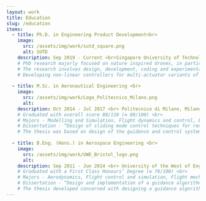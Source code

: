 ```yaml
---
layout: work
title: Education
slug: /education
items:
  - title: Ph.D. in Engineering Product Development<br>
    image:
      src: /assets/img/work/sutd_square.png
      alt: SUTD
    description: Sep 2019 ‑ Current <br>Singapore University of Technology and Design (SUTD), Singapore <br>
    # PhD research majorly focused on nature inspired drones, in particular ’Monocopters’ which are inspired from naturally occurring Samara seeds (Maple seeds), which have the ability to auto‑rotate in free fall. <br>
    # The research involves design, development, coding and experimentation phase for each project.
    # Developing non‑linear controllers for multi‑actuator variants of Monocopter which can achieve a full 6 degree of freedom flight by entering into a second flight mode.
  
  - title: M.Sc. in Aeronautical Engineering <br>
    image:
      src: /assets/img/work/Logo_Politecnico_Milano.png
      alt: 
    description: Oct 2014 ‑ Jul 2017 <br> Politecnico di Milano, Milano, Italy <br>
    # Graduated with overall score 88/110 (≡ 80/100) <br>
    # Majors - Modelling and Simulation, Flight dynamics and control, Estimation in Aerospace Propulsion, Management of Aerospace projects <br>
    # Dissertation - “Design of sliding mode control techniques for rendezvous orbital maneuvers” <br>
    # The thesis was based on design of the guidance and control system for an automated orbital maneuver performed by a chaser spacecraft to achieve a space rendezvous with a target vehicle. A 6‑degree of freedom simulator was designed to implement adaptive 1st and 2nd order sliding mode controllers, and a non‑linear dynamic system for the spacecraft that could be susceptible to various disturbances. The simulation was performed using Matlab and Simulink software.
  
  - title: B.Eng. (Hons.) in Aerospace Engineering <br>
    image:
      src: /assets/img/work/UWE_Bristol_logo.png
      alt: 
    description: Sep 2011 ‑ Jun 2014 <br> University of the West of England, Bristol, UK <br>
    # Graduated with a First Class Honours’ Degree (≡ 78/100) <br>
    # Majors - Aerodynamics, Flight control and simulation, Flight mechanics <br>
    # Dissertation - “Design and implementation of a guidance algorithm for a UAAV” <br>
    # The thesis developed concerned with designing a guidance algorithm for an autonomous UAV. The algorithm was based on ‘vector field path following’ which took in as input the geodetic datum and gave the Heading angle and Vertical Flightpath angle as output. Preliminary simulations were run on Matlab and Simulink, and subsequently an implementation to an FPGA board was attempted. Coding in C and Java was done to implement the code on FPGA board and a smartphone respectively.
---
```

<br />
